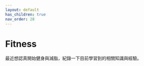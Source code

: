 ```yaml
---
layout: default
has_children: true
nav_order: 28
---
```


# Fitness

最近想認真開始健身與減脂，紀錄一下目前學習到的相關知識與經驗。
